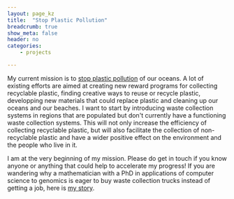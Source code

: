 ```yaml
---
layout: page_kz
title:  "Stop Plastic Pollution"
breadcrumb: true
show_meta: false
header: no
categories:
    - projects

---
```


My current mission is to [stop plastic pollution][1] of our oceans. A lot of existing efforts are aimed at creating new reward programs for collecting recyclable plastic, finding creative ways to reuse or recycle plastic, developping new materials that could replace plastic and cleaning up our oceans and our beaches. I want to start by introducing waste collection systems in regions that are populated but don't currently have a functioning waste collection systems. This will not only increase the efficiency of collecting recyclable plastic, but will also facilitate the collection of non-recyclable plastic and have a wider positive effect on the environment and the people who live in it. 


I am at the very beginning of my mission. Please do get in touch if you know anyone or anything that could help to accelerate my progress! If you are wandering why a mathematician with a PhD in applications of computer science to genomics is eager to buy waste collection trucks instead of getting a job, here is [my story]({{site.url}}{{site.baseurl}}/projects/my-plastic-story/).


[1]: https://stopplasticpollution.io/
